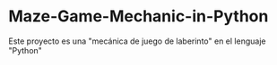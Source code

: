 # Maze-Game-Mechanic-in-Python
Este proyecto es una "mecánica de juego de laberinto" en el lenguaje "Python"

